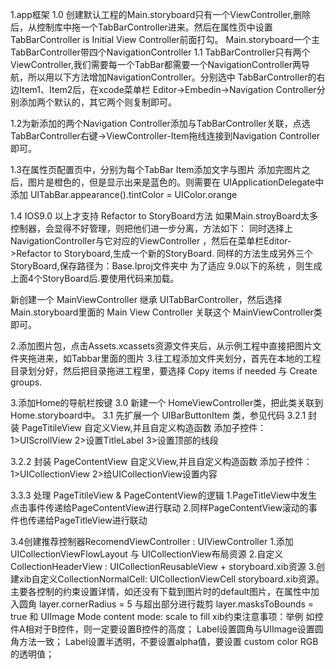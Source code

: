 1.app框架
1.0 创建默认工程的Main.storyboard只有一个ViewController,删除后，从控制库中拖一个TabBarController进来。然后在属性页中设置TabBarController is Initial View Controller前面打勾。
Main.storyboard一个主TabBarController带四个NavigationController
1.1 TabBarController只有两个ViewController,我们需要每一个TabBar都需要一个NavigationController两导航，所以用以下方法增加NavigationController。分别选中 TabBarController的右边Item1、Item2后，在xcode菜单栏
Editor->Embedin->Navigation Controller分别添加两个默认的，其它两个则复制即可。

1.2为新添加的两个Navigation Controller添加与TabBarController关联，点选TabBarController右键->ViewController-Item拖线连接到Navigation Controller即可。

1.3在属性页配置页中，分别为每个TabBar Item添加文字与图片
添加完图片之后，图片是橙色的，但是显示出来是蓝色的。则需要在 UIApplicationDelegate中添加 UITabBar.appearance().tintColor = UIColor.orange

1.4 IOS9.0 以上才支持 Refactor to StoryBoard方法 如果Main.stroyBoard太多控制器，会显得不好管理，则把他们进一步分离，方法如下：
同时选择上NavigationController与它对应的ViewController ，然后在菜单栏Editor->Refactor to Storyboard,生成一个新的StoryBoard.
同样的方法生成另外三个StoryBoard,保存路径为：Base.lproj文件夹中
为了适应 9.0以下的系统 ，则生成上面4个StoryBoard后.要使用代码来加载。

新创建一个 MainViewController 继承 UITabBarController，然后选择 Main.storyboard里面的 Main View Controller 关联这个 MainViewController类即可。

2.添加图片包，点击Assets.xcassets资源文件夹后，从示例工程中直接把图片文件夹拖进来，如Tabbar里面的图片
3.往工程添加文件夹划分，首先在本地的工程目录划分好，然后把目录拖进工程里，要选择 Copy items if needed 与 Create groups.


3.添加Home的导航栏按键
3.0 新建一个 HomeViewController类，把此类关联到 Home.storyboard中。
3.1 先扩展一个 UIBarButtonItem 类，参见代码
3.2.1 封装 PageTitileView 
自定义View,并且自定义构造函数
添加子控件：1>UIScrollView 2>设置TitleLabel 3>设置顶部的线段

3.2.2 封装 PageContentView
自定义View,并且自定义构造函数
添加子控件：1>UICollectionView 2>给UICollectionView设置内容

3.3.3 处理 PageTitileView & PageContentView的逻辑
1.PageTitleView中发生点击事件传递给PageContentView进行联动
2.同样PageContentView滚动的事件也传递给PageTitleView进行联动


3.4创建推荐控制器RecomendViewController : UIViewController
1.添加 UICollectionViewFlowLayout 与 UICollectionView布局资源
2.自定义CollectionHeaderView : UICollectionReusableView + storyboard.xib资源
3.创建xib自定义CollectionNormalCell: UICollectionViewCell 
storyboard.xib资源。主要各控制的约束设置详情，如还没有下载到图片时的default图片，在属性中加入圆角 layer.cornerRadius = 5 与超出部分进行裁剪 layer.masksToBounds = true  和 UIImage Mode content mode: scale to fill
xib约束注意事项：举例
如控件A相对于B控件，则一定要设置B控件的高度；
Label设置圆角与UIImage设置圆角方法一致；
Label设置半透明，不要设置alpha值，要设置 custom color RGB的透明值；


